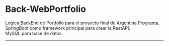 # Back-WebPortfolio

Logica BackEnd de Portfolio para el proyecto final de <a href="https://www.argentina.gob.ar/produccion/argentina-programa/segunda-etapa">Argentina Programa.</a>  
SpringBoot como framework principal para crear la RestAPI.    
MySQL para base de datos.

***

